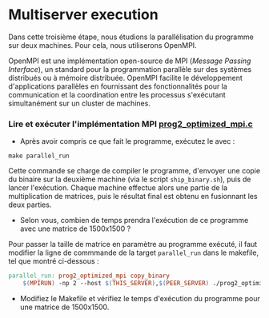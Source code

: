 # Multiserver execution
Dans cette troisième étape, nous étudions la parallélisation du programme sur deux machines. Pour cela, nous utiliserons OpenMPI.

OpenMPI est une implémentation open-source de MPI (*Message Passing Interface*), un standard pour la programmation parallèle sur des systèmes distribués ou à mémoire distribuée.
OpenMPI facilite le développement d'applications parallèles en fournissant des fonctionnalités pour la communication et la coordination entre les processus s'exécutant simultanément sur un cluster de machines.

### **Lire et exécuter l'implémentation MPI [prog2_optimized_mpi.c](./prog2_optimized_mpi.c)**

- Après avoir compris ce que fait le programme, exécutez le avec :
```
make parallel_run
```
Cette commande se charge de compiler le programme, d'envoyer une copie du binaire sur la deuxième machine (via le script `ship_binary.sh`), puis de lancer l'exécution. 
Chaque machine effectue alors une partie de la multiplication de matrices, puis le résultat final est obtenu en fusionnant les deux parties. 

- Selon vous, combien de temps prendra l'exécution de ce programme avec une matrice de 1500x1500 ? 

Pour passer la taille de matrice en paramètre au programme exécuté, il faut modifier la ligne de commmande de la target `parallel_run` dans le makefile, tel que montré ci-dessous :
```makefile
parallel_run: prog2_optimized_mpi copy_binary
	$(MPIRUN) -np 2 --host $(THIS_SERVER),$(PEER_SERVER) ./prog2_optimized_mpi [taille matrice]
```

- Modifiez le Makefile et vérifiez le temps d'exécution du programme pour une matrice de 1500x1500.